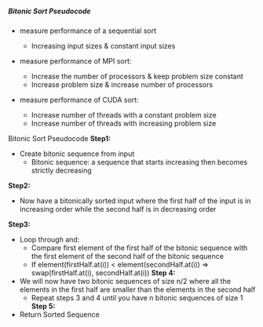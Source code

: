 ##### Bitonic Sort Pseudocode
- measure performance of a sequential sort
  - Increasing input sizes & constant input sizes

- measure performance of MPI sort:
  - Increase the number of processors & keep problem size constant
  - Increase problem size & increase number of processors 

- measure performance of CUDA sort:
  - Increase number of threads with a constant problem size
  - Increase number of threads with increasing problem size 

Bitonic Sort Pseudocode
**Step1:**
- Create bitonic sequence from input
  - Bitonic sequence: a sequence that starts increasing then becomes strictly decreasing 

**Step2:**
- Now have a bitonically sorted input where the first half of the input is in increasing order while the second half is in decreasing order

**Step3:**
- Loop through and:
  - Compare first element of the first half of the bitonic sequence with the first element of the second half of the bitonic sequence
   - If element(firstHalf.at(i)) < element(secondHalf.at(i)) ⇒ swap(firstHalf.at(i), secondHalf.at(i))
**Step 4:**
- We will now have two bitonic sequences of size n/2 where all the elements in the first half are smaller than the elements in the second half
  - Repeat steps 3 and 4 until you have n bitonic sequences of size 1
**Step 5:**
- Return Sorted Sequence
